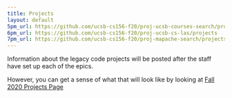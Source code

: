 ```yaml
---
title: Projects
layout: default
5pm_url: https://github.com/ucsb-cs156-f20/proj-ucsb-courses-search/projects
6pm_url: https://github.com/ucsb-cs156-f20/proj-ucsb-cs-las/projects
7pm_url: https://github.com/ucsb-cs156-f20/proj-mapache-search/projects
---
```


Information about the legacy code projects will be posted after
the staff have set up each of the epics.

However, you can get a sense of what that will look like by looking
at [Fall 2020 Projects Page](https://ucsb-cs156.github.io/f20/info/projects)

